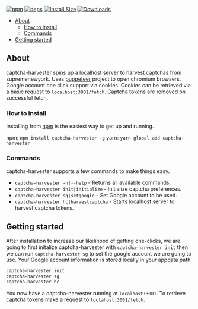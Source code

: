 [![npm][npm]][npm-url]
[![deps][deps]][deps-url]
[![Install Size][size]][size-url]
[![Downloads][downloads]][downloads-url]

- [About](#about)
  - [How to install](#how-to-install)
  - [Commands](#commands)
- [Getting started](#getting-started)

## About

captcha-harvester spins up a localhost server to harvest captchas from supremenewyork. Uses [puppeteer](https://github.com/GoogleChrome/puppeteer) project to open chromium browsers. Google account one click support via cookies. Cookies can be retrieved via a basic request to `localhost:3001/fetch`. Captcha tokens are removed on successful fetch.

### How to install

Installing from [npm](https://www.npmjs.com/package/captcha-harvester) is the easiest way to get up and running. 

npm: `npm install captcha-harvester -g`
yarn: `yarn global add captcha-harvester`

### Commands

captcha-harvester supports a few commands to make things easy.

- `captcha-harvester -h|--help` - Returns all available commands.
- `captcha-harvester init|initialize` - Initialize captcha preferences.
- `captcha-harvester sg|setgoogle` - Set Google account to be used.
- `captcha-harvester hc|harvestcaptcha` - Starts localhost server to harvest captcha tokens.

## Getting started

After installation to increase our likelihood of getting one-clicks, we are going to first initalize captcha-harvester with `captcha-harvester init` then we can run `captcha-harvester sg` to set the google account we are going to use. Your Google account information is stored locally in your appdata path.

```sh
captcha-harvester init
captcha-harvester sg
captcha-harvester hc
```

You now have a captcha-harvester running at `localhost:3001`. To retrieve captcha tokens make a request to `loclahost:3001/fetch`.

[deps]: https://img.shields.io/endpoint.svg?url=https%3A%2F%2Funtitled-m9syrx0900b2.runkit.sh%2Fdeps
[deps-url]: https://david-dm.org/0xhjohnson/captcha-harvester
[downloads]: https://img.shields.io/endpoint.svg?url=https%3A%2F%2Funtitled-m9syrx0900b2.runkit.sh%2Fdownloads
[downloads-url]: https://www.npmjs.com/package/captcha-harvester
[npm]: https://img.shields.io/endpoint.svg?url=https%3A%2F%2Funtitled-m9syrx0900b2.runkit.sh%2Fnpm
[npm-url]: https://www.npmjs.com/package/captcha-harvester
[size]: https://packagephobia.now.sh/badge?p=captcha-harvester
[size-url]: https://packagephobia.now.sh/result?p=captcha-harvester
